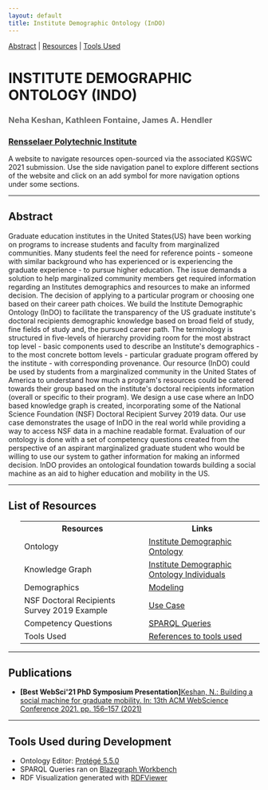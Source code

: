 ```yaml
---
layout: default
title: Institute Demographic Ontology (InDO)
---
```


[Abstract](#abstract) | [Resources](#resources) | [Tools Used](#toolsused)


<h1 class="page-title" style="text-transform:uppercase;" id="header">INSTITUTE DEMOGRAPHIC ONTOLOGY (InDO)</h1>
<h3 style="color:dimgrey;">Neha Keshan, Kathleen Fontaine, James A. Hendler</h3>
<h3><a href="https://www.rpi.edu/">Rensselaer Polytechnic Institute</a></h3>
<p class="message">A website to navigate resources open-sourced via the associated KGSWC 2021 submission. Use the side navigation panel to explore different sections of the website and click on an add symbol for more navigation options under some sections.</p>

<hr>
<article class="mb-5" id="abstract">
<content>
  
  
<h2>Abstract</h2>
  <p>Graduate education institutes in the United States(US) have been working on programs to increase students and faculty from marginalized communities. Many students feel the need for reference points - someone with similar background who has experienced or is experiencing the graduate experience -  to pursue higher education. The issue demands a solution to help marginalized community members get required information regarding an Institutes demographics and resources to make an informed decision. The decision of applying to a particular program or choosing one based on their career path choices. We build the Institute Demographic Ontology (InDO) to facilitate the transparency of the US graduate institute's doctoral recipients demographic knowledge based on broad field of study, fine fields of study and, the pursued career path. The terminology is structured in five-levels of hierarchy providing room for the most abstract top level - basic components used to describe an Institute's demographics - to the most concrete bottom levels - particular graduate program offered by the institute - with corresponding provenance. Our resource (InDO) could be used by students from a marginalized community in the United States of America to understand how much a program's resources could be catered towards their group based on the institute's doctoral recipients information (overall or specific to their program). We design a use case where an InDO based knowledge graph is created, incorporating some of the National Science Foundation (NSF) Doctoral Recipient Survey 2019 data. Our use case demonstrates the usage of InDO in the real world while providing a way to access NSF data in a machine readable format. Evaluation of our ontology is done with a set of competency questions created from the perspective of an aspirant marginalized graduate student who would be willing to use our system to gather information for making an informed decision. InDO provides an ontological foundation towards building a social machine as an aid to higher education and mobility in the US. </p>
 </content>
 
 <hr/>
 <article class="mb-5" id="resources">
<content>
<h2>List of Resources </h2>
<ul>
 <table style="width:100%">
    <tr>
    <th>Resources</th>
    <th>Links</th> 
  </tr>
  <tr>
    <td>Ontology</td>
    <td><a href="ontology">Institute Demographic Ontology</a> </td> 
  </tr>
  <tr>
    <td>Knowledge Graph</td>
    <td><a href="ontology">Institute Demographic Ontology Individuals</a> </td> 
  </tr>
  <tr>
    <td>Demographics</td>
    <td><a href="modeling#demographics">Modeling</a> </td> 
  </tr>
    <tr>
    <td>NSF Doctoral Recipients Survey 2019 Example</td>
    <td><a href="usecase">Use Case</a> </td> 
  </tr>
   <tr>
    <td>Competency Questions </td>
    <td><a href="competencyquestions#sparql">SPARQL Queries</a> </td> 
  </tr>
   <tr>
    <td>Tools Used </td>
    <td><a href="index#toolsused">References to tools used</a> </td> 
  </tr>
</table>
  
 </ul>
 </content>
 
  <hr/>
 
 <article class="mb-5" id="toolsused">
<content>
<h2 id="pub"> Publications</h2>
<ul>
	<li><strong>[Best WebSci'21 PhD Symposium Presentation]</strong><a href="https://dl.acm.org/doi/fullHtml/10.1145/3462741.3466677">Keshan, N.: Building a social machine for graduate mobility. In: 13th ACM WebScience Conference 2021. pp. 156–157 (2021) </a></li>
</ul>

</content>
 
 <hr/>
 
 <article class="mb-5" id="toolsused">
<content>
  
  
<h2>Tools Used during Development</h2>
  <ul>
  <li>Ontology Editor: <a href="https://protege.stanford.edu/products.php#desktop-protege">Protégé 5.5.0</a></li>
  <li>SPARQL Queries ran on <a href="http://sparql.cancerdata.org/#splash">Blazegraph Workbench</a></li>
  <li>RDF Visualization generated with <a href="http://jimmccusker.github.io/rdfviewer/">RDFViewer</a></li>
  </ul>
  </content>

 
